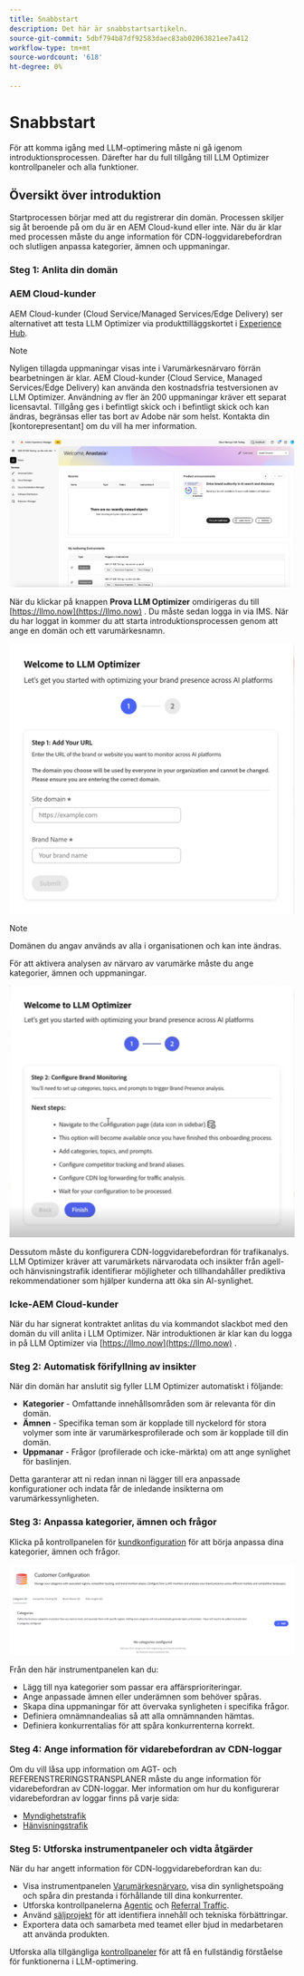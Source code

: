 ```yaml
---
title: Snabbstart
description: Det här är snabbstartsartikeln.
source-git-commit: 5dbf794b87df92583daec83ab02063821ee7a412
workflow-type: tm+mt
source-wordcount: '618'
ht-degree: 0%

---
```



# Snabbstart

För att komma igång med LLM-optimering måste ni gå igenom introduktionsprocessen. Därefter har du full tillgång till LLM Optimizer kontrollpaneler och alla funktioner.

## Översikt över introduktion

Startprocessen börjar med att du registrerar din domän. Processen skiljer sig åt beroende på om du är en AEM Cloud-kund eller inte. När du är klar med processen måste du ange information för CDN-loggvidarebefordran och slutligen anpassa kategorier, ämnen och uppmaningar.

### Steg 1: Anlita din domän

### AEM Cloud-kunder

AEM Cloud-kunder (Cloud Service/Managed Services/Edge Delivery) ser alternativet att testa LLM Optimizer via produkttilläggskortet i [Experience Hub](https://experienceleague.adobe.com/en/docs/experience-manager-cloud-service/content/experience-hub/experience-hub).

>[!NOTE]
>Nyligen tillagda uppmaningar visas inte i Varumärkesnärvaro förrän bearbetningen är klar. AEM Cloud-kunder (Cloud Service, Managed Services/Edge Delivery) kan använda den kostnadsfria testversionen av LLM Optimizer. Användning av fler än 200 uppmaningar kräver ett separat licensavtal. Tillgång ges i befintligt skick och i befintligt skick och kan ändras, begränsas eller tas bort av Adobe när som helst. Kontakta din [kontorepresentant] om du vill ha mer information.

![Utvärderingsversion av LLM Optimizer](/help/overview/assets/llm-trial.png)

När du klickar på knappen **Prova LLM Optimizer** omdirigeras du till [https://llmo.now](https://llmo.now) . Du måste sedan logga in via IMS. När du har loggat in kommer du att starta introduktionsprocessen genom att ange en domän och ett varumärkesnamn.

![LLM Optimizer-domän](/help/overview/assets/domain.png)

>[!NOTE]
>Domänen du angav används av alla i organisationen och kan inte ändras.

För att aktivera analysen av närvaro av varumärke måste du ange kategorier, ämnen och uppmaningar.

![Analys av varumärkesnärvaro](/help/overview/assets/bp-analysis.png)

Dessutom måste du konfigurera CDN-loggvidarebefordran för trafikanalys. LLM Optimizer kräver att varumärkets närvarodata och insikter från agell- och hänvisningstrafik identifierar möjligheter och tillhandahåller prediktiva rekommendationer som hjälper kunderna att öka sin AI-synlighet.

### Icke-AEM Cloud-kunder

När du har signerat kontraktet anlitas du via kommandot slackbot med den domän du vill anlita i LLM Optimizer. När introduktionen är klar kan du logga in på LLM Optimizer via [https://llmo.now](https://llmo.now) .

### Steg 2: Automatisk förifyllning av insikter

När din domän har anslutit sig fyller LLM Optimizer automatiskt i följande:

* **Kategorier** - Omfattande innehållsområden som är relevanta för din domän.
* **Ämnen** - Specifika teman som är kopplade till nyckelord för stora volymer som inte är varumärkesprofilerade och som är kopplade till din domän.
* **Uppmanar** - Frågor (profilerade och icke-märkta) om att ange synlighet för baslinjen.

Detta garanterar att ni redan innan ni lägger till era anpassade konfigurationer och indata får de inledande insikterna om varumärkessynligheten.

### Steg 3: Anpassa kategorier, ämnen och frågor

Klicka på kontrollpanelen för [kundkonfiguration](/help/dashboards/customer-configuration.md) för att börja anpassa dina kategorier, ämnen och frågor.

![Kontrollpanel för kundkonfiguration](/help/dashboards/assets/customer-config.png)

Från den här instrumentpanelen kan du:

* Lägg till nya kategorier som passar era affärsprioriteringar.
* Ange anpassade ämnen eller underämnen som behöver spåras.
* Skapa dina uppmaningar för att övervaka synligheten i specifika frågor.
* Definiera omnämnandealias så att alla omnämnanden hämtas.
* Definiera konkurrentalias för att spåra konkurrenterna korrekt.

### Steg 4: Ange information för vidarebefordran av CDN-loggar

Om du vill låsa upp information om AGT- och REFERENSTRERINGSTRANSPLANER måste du ange information för vidarebefordran av CDN-loggar. Mer information om hur du konfigurerar vidarebefordran av loggar finns på varje sida:

* [Myndighetstrafik](/help/dashboards/agentic-traffic.md)
* [Hänvisningstrafik](/help/dashboards/referral-traffic.md#setup#cdn-setup)

### Steg 5: Utforska instrumentpaneler och vidta åtgärder

När du har angett information för CDN-loggvidarebefordran kan du:

* Visa instrumentpanelen [Varumärkesnärvaro](/help/dashboards/brand-presence.md), visa din synlighetspoäng och spåra din prestanda i förhållande till dina konkurrenter.
* Utforska kontrollpanelerna [Agentic](/help/dashboards/agentic-traffic.md) och [Referral Traffic](/help/dashboards/referral-traffic.md).
* Använd [säljprojekt](/help/dashboards/opportunities.md) för att identifiera innehåll och tekniska förbättringar.
* Exportera data och samarbeta med teamet eller bjud in medarbetaren att använda produkten.

Utforska alla tillgängliga [kontrollpaneler](/help/dashboards/dashboards-overview.md) för att få en fullständig förståelse för funktionerna i LLM-optimering.
